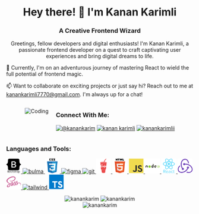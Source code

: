 
<h1 align="center">Hey there! 👋 I'm Kanan Karimli</h1>
<h3 align="center">A Creative Frontend Wizard</h3>
<p align="center">Greetings, fellow developers and digital enthusiasts! I'm Kanan Karimli, a passionate frontend developer on a quest to craft captivating user experiences and bring digital dreams to life.</p>
🌱 Currently, I'm on an adventurous journey of mastering React to wield the full potential of frontend magic.

📫 Want to collaborate on exciting projects or just say hi? Reach out to me at kanankarimli7770@gmail.com. I'm always up for a chat!

<div style="display: flex; justify-content: center;">
    <p align="center">
  <img alt="Coding" width="400" src="https://cdn.dribbble.com/users/1162077/screenshots/3848914/programmer.gif">
</p>
    <div style="margin-left: 20px;">
        <h3>Connect With Me:</h3>
        <p>
            <a href="https://codepen.io/@kanankarim" target="blank"><img src="https://raw.githubusercontent.com/rahuldkjain/github-profile-readme-generator/master/src/images/icons/Social/codepen.svg" alt="@kanankarim" height="30" width="40" /></a>
            <a href="https://linkedin.com/in/kanan karimli" target="blank"><img src="https://raw.githubusercontent.com/rahuldkjain/github-profile-readme-generator/master/src/images/icons/Social/linked-in-alt.svg" alt="kanan karimli" height="30" width="40" /></a>
            <a href="https://instagram.com/kanankarimlii" target="blank"><img src="https://raw.githubusercontent.com/rahuldkjain/github-profile-readme-generator/master/src/images/icons/Social/instagram.svg" alt="kanankarimlii" height="30" width="40" /></a>
        </p>
    </div>
</div>



<h3 align="left">Languages and Tools:</h3>
<p align="left"> <a href="https://getbootstrap.com" target="_blank" rel="noreferrer"> <img src="https://raw.githubusercontent.com/devicons/devicon/master/icons/bootstrap/bootstrap-plain-wordmark.svg" alt="bootstrap" width="40" height="40"/> </a> <a href="https://bulma.io/" target="_blank" rel="noreferrer"> <img src="https://raw.githubusercontent.com/gilbarbara/logos/804dc257b59e144eaca5bc6ffd16949752c6f789/logos/bulma.svg" alt="bulma" width="40" height="40"/> </a> <a href="https://www.w3schools.com/css/" target="_blank" rel="noreferrer"> <img src="https://raw.githubusercontent.com/devicons/devicon/master/icons/css3/css3-original-wordmark.svg" alt="css3" width="40" height="40"/> </a> <a href="https://www.figma.com/" target="_blank" rel="noreferrer"> <img src="https://www.vectorlogo.zone/logos/figma/figma-icon.svg" alt="figma" width="40" height="40"/> </a> <a href="https://git-scm.com/" target="_blank" rel="noreferrer"> <img src="https://www.vectorlogo.zone/logos/git-scm/git-scm-icon.svg" alt="git" width="40" height="40"/> </a> <a href="https://gulpjs.com" target="_blank" rel="noreferrer"> <img src="https://raw.githubusercontent.com/devicons/devicon/master/icons/gulp/gulp-plain.svg" alt="gulp" width="40" height="40"/> </a> <a href="https://www.w3.org/html/" target="_blank" rel="noreferrer"> <img src="https://raw.githubusercontent.com/devicons/devicon/master/icons/html5/html5-original-wordmark.svg" alt="html5" width="40" height="40"/> </a> <a href="https://developer.mozilla.org/en-US/docs/Web/JavaScript" target="_blank" rel="noreferrer"> <img src="https://raw.githubusercontent.com/devicons/devicon/master/icons/javascript/javascript-original.svg" alt="javascript" width="40" height="40"/> </a> <a href="https://nodejs.org" target="_blank" rel="noreferrer"> <img src="https://raw.githubusercontent.com/devicons/devicon/master/icons/nodejs/nodejs-original-wordmark.svg" alt="nodejs" width="40" height="40"/> </a> <a href="https://reactjs.org/" target="_blank" rel="noreferrer"> <img src="https://raw.githubusercontent.com/devicons/devicon/master/icons/react/react-original-wordmark.svg" alt="react" width="40" height="40"/> </a> <a href="https://redux.js.org" target="_blank" rel="noreferrer"> <img src="https://raw.githubusercontent.com/devicons/devicon/master/icons/redux/redux-original.svg" alt="redux" width="40" height="40"/> </a> <a href="https://sass-lang.com" target="_blank" rel="noreferrer"> <img src="https://raw.githubusercontent.com/devicons/devicon/master/icons/sass/sass-original.svg" alt="sass" width="40" height="40"/> </a> <a href="https://tailwindcss.com/" target="_blank" rel="noreferrer"> <img src="https://www.vectorlogo.zone/logos/tailwindcss/tailwindcss-icon.svg" alt="tailwind" width="40" height="40"/> </a> <a href="https://www.typescriptlang.org/" target="_blank" rel="noreferrer"> <img src="https://raw.githubusercontent.com/devicons/devicon/master/icons/typescript/typescript-original.svg" alt="typescript" width="40" height="40"/> </a> </p>

<div align="center">
  <img src="https://github-readme-streak-stats.herokuapp.com/?user=kanankarim&" alt="kanankarim" />
  <img src="https://github-readme-stats.vercel.app/api?username=kanankarim&show_icons=true&locale=en" alt="kanankarim" />
  <br>
  <img src="https://github-readme-stats.vercel.app/api/top-langs?username=kanankarim&show_icons=true&locale=en&layout=compact" alt="kanankarim" />
</div>



